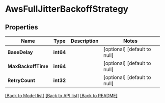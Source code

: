 # AwsFullJitterBackoffStrategy

## Properties
Name | Type | Description | Notes
------------ | ------------- | ------------- | -------------
**BaseDelay** | **int64** |  | [optional] [default to null]
**MaxBackoffTime** | **int64** |  | [optional] [default to null]
**RetryCount** | **int32** |  | [optional] [default to null]

[[Back to Model list]](../README.md#documentation-for-models) [[Back to API list]](../README.md#documentation-for-api-endpoints) [[Back to README]](../README.md)

